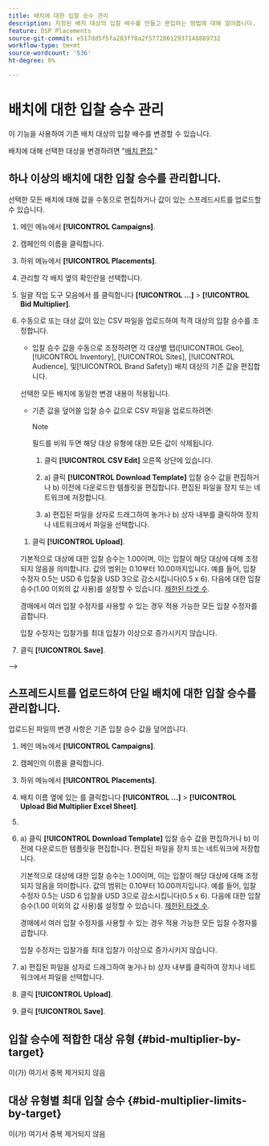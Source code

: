 ```yaml
---
title: 배치에 대한 입찰 승수 관리
description: 지정된 배치 대상의 입찰 배수를 만들고 편집하는 방법에 대해 알아봅니다.
feature: DSP Placements
source-git-commit: e517dd5f5fa283ff8a2f57728612937148889732
workflow-type: tm+mt
source-wordcount: '536'
ht-degree: 0%

---
```


# 배치에 대한 입찰 승수 관리


<!--

See if any of these procedures are implemented; may need to be edited and/or re-worded based on functionality/UI

-->

이 기능을 사용하여 기존 배치 대상의 입찰 배수를 변경할 수 있습니다.

배치에 대해 선택한 대상을 변경하려면 &quot;[배치 편집](/help/dsp/campaign-management/placements/placement-edit.md).&quot;

## 하나 이상의 배치에 대한 입찰 승수를 관리합니다.

선택한 모든 배치에 대해 값을 수동으로 편집하거나 값이 있는 스프레드시트를 업로드할 수 있습니다.

1. 메인 메뉴에서 **[!UICONTROL Campaigns]**.

1. 캠페인의 이름을 클릭합니다.

1. 하위 메뉴에서 **[!UICONTROL Placements]**.

1. 관리할 각 배치 옆의 확인란을 선택합니다.

1. 일괄 작업 도구 모음에서 를 클릭합니다 **[!UICONTROL ...]** > **[!UICONTROL Bid Multiplier]**.

1. 수동으로 또는 대상 값이 있는 CSV 파일을 업로드하여 적격 대상의 입찰 승수를 조정합니다.

   * 입찰 승수 값을 수동으로 조정하려면 각 대상별 탭([!UICONTROL Geo], [!UICONTROL Inventory], [!UICONTROL Sites], [!UICONTROL Audience], 및[!UICONTROL Brand Safety]) 배치 대상의 기존 값을 편집합니다.

   선택한 모든 배치에 동일한 변경 내용이 적용됩니다.

   * 기존 값을 덮어쓸 입찰 승수 값으로 CSV 파일을 업로드하려면:

     >[!NOTE]
     >
     >필드를 비워 두면 해당 대상 유형에 대한 모든 값이 삭제됩니다.<!-- Verify and re-word if needed. I'm not sure if you'll be able to have multiple data rows (one per placement) or if there only one data row is applicable for all. -->

      1. 클릭 **[!UICONTROL CSV Edit]** 오른쪽 상단에 있습니다.

      1. a) 클릭 **[!UICONTROL Download Template]** 입찰 승수 값을 편집하거나 b) 이전에 다운로드한 템플릿을 편집합니다. 편집된 파일을 장치 또는 네트워크에 저장합니다.

      1. a) 편집된 파일을 상자로 드래그하여 놓거나 b) 상자 내부를 클릭하여 장치나 네트워크에서 파일을 선택합니다.

   1. 클릭 **[!UICONTROL Upload]**.

   기본적으로 대상에 대한 입찰 승수는 1.00이며, 이는 입찰이 해당 대상에 대해 조정되지 않음을 의미합니다. 값의 범위는 0.10부터 10.00까지입니다. 예를 들어, 입찰 수정자 0.5는 USD 6 입찰을 USD 3으로 감소시킵니다(0.5 x 6). 다음에 대한 입찰 승수(1.00 이외의 값 사용)를 설정할 수 있습니다. [제한된 타겟 수](#bid-multiplier-limits-by-target).

   경매에서 여러 입찰 수정자를 사용할 수 있는 경우 적용 가능한 모든 입찰 수정자를 곱합니다.

   입찰 수정자는 입찰가를 최대 입찰가 이상으로 증가시키지 않습니다.

1. 클릭 **[!UICONTROL Save]**.

-->

## 스프레드시트를 업로드하여 단일 배치에 대한 입찰 승수를 관리합니다.<!-- Is this still going to exist independently, or will you just do this via the "Bid Multiplier" option in the main context menu for placements? If both options, then reword headings for distinction -->

업로드된 파일의 변경 사항은 기존 입찰 승수 값을 덮어씁니다.<!-- what if you delete a row? -->

1. 메인 메뉴에서 **[!UICONTROL Campaigns]**.

1. 캠페인의 이름을 클릭합니다.

1. 하위 메뉴에서 **[!UICONTROL Placements]**.

1. 배치 이름 옆에 있는 를 클릭합니다  **[!UICONTROL ...]** > **[!UICONTROL Upload Bid Multiplier Excel Sheet]**.

1. 
   <!-- Verify the rest of these steps. -->

1. a) 클릭 **[!UICONTROL Download Template]** 입찰 승수 값을 편집하거나 b) 이전에 다운로드한 템플릿을 편집합니다. 편집된 파일을 장치 또는 네트워크에 저장합니다.

   기본적으로 대상에 대한 입찰 승수는 1.00이며, 이는 입찰이 해당 대상에 대해 조정되지 않음을 의미합니다. 값의 범위는 0.10부터 10.00까지입니다. 예를 들어, 입찰 수정자 0.5는 USD 6 입찰을 USD 3으로 감소시킵니다(0.5 x 6). 다음에 대한 입찰 승수(1.00 이외의 값 사용)를 설정할 수 있습니다. [제한된 타겟 수](#bid-multiplier-limits-by-target).

   경매에서 여러 입찰 수정자를 사용할 수 있는 경우 적용 가능한 모든 입찰 수정자를 곱합니다.

   입찰 수정자는 입찰가를 최대 입찰가 이상으로 증가시키지 않습니다.

1. a) 편집된 파일을 상자로 드래그하여 놓거나 b) 상자 내부를 클릭하여 장치나 네트워크에서 파일을 선택합니다.

1. 클릭 **[!UICONTROL Upload]**.

1. 클릭 **[!UICONTROL Save]**.

## 입찰 승수에 적합한 대상 유형 {#bid-multiplier-by-target}

이(가) 여기서 중복 제거되지 않음

## 대상 유형별 최대 입찰 승수 {#bid-multiplier-limits-by-target}

이(가) 여기서 중복 제거되지 않음

<!--

>[!MORELIKETHIS]
>
>* [About Placement Management](placement-about.md)
>* [Edit Placements](placement-edit.md)
>* [View the Change Log for a Placement](placement-change-log.md)
>* [Placement Settings](placement-settings.md)
 -->
